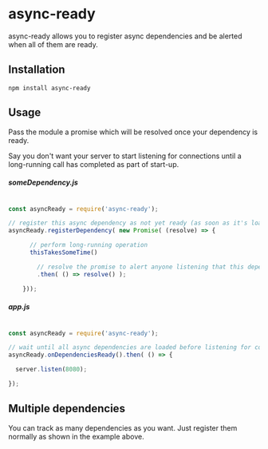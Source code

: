 # async-ready

async-ready allows you to register async dependencies and be alerted when all of them are ready.

## Installation

`npm install async-ready`


## Usage

Pass the module a promise which will be resolved once your dependency is ready.

Say you don't want your server to start listening for connections until a long-running call has completed as part of start-up.

##### someDependency.js

```javascript

const asyncReady = require('async-ready');

// register this async dependency as not yet ready (as soon as it's loaded into memory)
asyncReady.registerDependency( new Promise( (resolve) => {

      // perform long-running operation
      thisTakesSomeTime()

        // resolve the promise to alert anyone listening that this dependency is ready
        .then( () => resolve() );

    }));

```

##### app.js

```javascript

const asyncReady = require('async-ready');

// wait until all async dependencies are loaded before listening for connections
asyncReady.onDependenciesReady().then( () => {

  server.listen(8080);

});

```

## Multiple dependencies

You can track as many dependencies as you want.  Just register them normally as shown in the example above.
